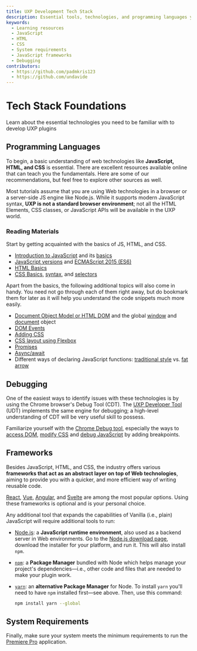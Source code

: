```yaml
---
title: UXP Development Tech Stack
description: Essential tools, technologies, and programming languages you need to master for successful UXP plugin development
keywords:
  - Learning resources
  - JavaScript
  - HTML
  - CSS
  - System requirements
  - JavaScript frameworks
  - Debugging
contributors:
  - https://github.com/padmkris123
  - https://github.com/undavide
---
```


# Tech Stack Foundations

Learn about the essential technologies you need to be familiar with to develop UXP plugins

## Programming Languages

To begin, a basic understanding of web technologies like **JavaScript, HTML, and CSS** is essential. There are excellent resources available online that can teach you the fundamentals. Here are some of our recommendations, but feel free to explore other sources as well.

<InlineAlert slots="text" />

Most tutorials assume that you are using Web technologies in a browser or a server-side JS engine like Node.js. While it supports modern JavaScript syntax, **UXP is not a standard browser environment**; not all the HTML Elements, CSS classes, or JavaScript APIs will be available in the UXP world.

### Reading Materials

Start by getting acquainted with the basics of JS, HTML, and CSS.

- [Introduction to JavaScript](https://javascript.info/intro) and its [basics](https://developer.mozilla.org/en-US/docs/Learn/Getting_started_with_the_web/JavaScript_basics)
- [JavaScript versions](https://www.w3schools.com/js/js_versions.asp) and [ECMAScript 2015 (ES6)](https://www.w3schools.com/js/js_es6.asp)
- [HTML Basics](https://www.w3schools.com/html/html_intro.asp)
- [CSS Basics](https://www.w3schools.com/css/css_intro.asp), [syntax](https://www.w3schools.com/css/css_syntax.asp), and [selectors](https://www.w3schools.com/css/css_selectors.asp)

Apart from the basics, the following additional topics will also come in handy. You need not go through each of them right away, but do bookmark them for later as it will help you understand the code snippets much more easily.

- [Document Object Model or HTML DOM](https://eloquentjavascript.net/14_dom.html) and the global [window](https://www.w3schools.com/jsref/obj_window.asp) and [document](https://www.w3schools.com/jsref/prop_win_document.asp) object
- [DOM Events](https://javascript.info/introduction-browser-events)
- [Adding CSS](https://www.w3schools.com/css/css_howto.asp)
- [CSS layout using Flexbox](https://css-tricks.com/snippets/css/a-guide-to-flexbox/)
- [Promises](https://javascript.info/promise-basics)
- [Async/await](https://javascript.info/async-await)
- Different ways of declaring JavaScript functions: [traditional style](https://developer.mozilla.org/en-US/docs/Web/JavaScript/Reference/Operators/function) vs. [fat arrow](https://developer.mozilla.org/en-US/docs/Web/JavaScript/Reference/Functions/Arrow_functions)

## Debugging

One of the easiest ways to identify issues with these technologies is by using the Chrome browser's Debug Tool (CDT). The [UXP Developer Tool](../dev-tools/index.md#uxp-developer-tool-udt) (UDT) implements the same engine for debugging; a high-level understanding of CDT will be very useful skill to possess.

Familiarize yourself with the [Chrome Debug tool](https://developer.chrome.com/docs/devtools/overview/), especially the ways to [access DOM](https://developer.chrome.com/docs/devtools/dom/), [modify CSS](https://developer.chrome.com/docs/devtools/css/) and [debug JavaScript](https://developer.chrome.com/docs/devtools/javascript/) by adding breakpoints.

## Frameworks

Besides JavaScript, HTML, and CSS, the industry offers various **frameworks that act as an abstract layer on top of Web technologies**, aiming to provide you with a quicker, and more efficient way of writing reusable code.

[React](https://react.dev/), [Vue](https://vuejs.org/), [Angular](https://angular.io/), and [Svelte](https://svelte.dev/) are among the most popular options. Using these frameworks is optional and is your personal choice.

Any additional tool that expands the capabilities of Vanilla (i.e., plain) JavaScript will require additional tools to run:

- [Node.js](https://nodejs.org/en/): a **JavaScript runtime environment**, also used as a backend server in Web environments. Go to the [Node.js download page](https://nodejs.org/en/download/), download the installer for your platform, and run it. This will also install `npm`.
- [`npm`](https://www.npmjs.com): a **Package Manager** bundled with Node which helps manage your project's dependencies—i.e., other code and files that are needed to make your plugin work.
- [`yarn`](https://yarnpkg.com): an **alternative Package Manager** for Node. To install `yarn` you'll need to have `npm` installed first—see above. Then, use this command:

  ```bash
  npm install yarn --global
  ```

## System Requirements

Finally, make sure your system meets the minimum requirements to run the [Premiere Pro](https://helpx.adobe.com/premiere-pro/system-requirements.html) application.
